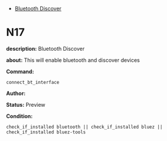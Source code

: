 - [Bluetooth Discover](#n17)

# N17

**description:** Bluetooth Discover

**about:** 
This will enable bluetooth and discover devices


**Command:** 
~~~
connect_bt_interface
~~~

**Author:** 

**Status:** Preview

**Condition:**
~~~
check_if_installed bluetooth || check_if_installed bluez || check_if_installed bluez-tools
~~~

